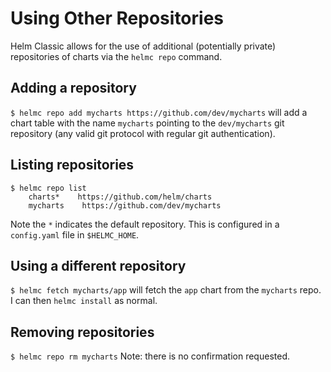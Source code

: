 # Using Other Repositories

Helm Classic allows for the use of additional (potentially private) repositories of charts via the `helmc repo` command.

## Adding a repository

`$ helmc repo add mycharts https://github.com/dev/mycharts` will add a chart table with the name `mycharts` pointing to the `dev/mycharts` git repository (any valid git protocol with regular git authentication).

## Listing repositories

```
$ helmc repo list
    charts*    https://github.com/helm/charts
    mycharts    https://github.com/dev/mycharts
```
Note the `*` indicates the default repository. This is configured in a `config.yaml` file in `$HELMC_HOME`.

## Using a different repository

`$ helmc fetch mycharts/app` will fetch the `app` chart from the `mycharts` repo. I can then `helmc install` as normal.

## Removing repositories

`$ helmc repo rm mycharts` Note: there is no confirmation requested.
